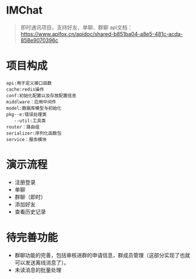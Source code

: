 # IMChat

>
>即时通讯项目，支持好友、单聊、群聊
>api文档：https://www.apifox.cn/apidoc/shared-b851ba04-a8e5-481c-acda-858e9070396c

# 项目构成

```
api:用于定义接口函数 
cache:redis操作 
conf:初始化配置以及存放配置信息 
middlware：应用中间件 
model:数据库模型与初始化 
pkg--e:错误处理类 
   --util:工具类 
router：路由组 
serializer:序列化函数包 
service：服务模块 
```

# 演示流程

- 注册登录
- 单聊
- 群聊（即时）
- 添加好友
- 查看历史记录

# 待完善功能
- 群聊功能的完善，包括审核进群的申请信息，群成员管理（这部分实现了也就可以发送离线消息了）。
- 未读消息的批量处理
